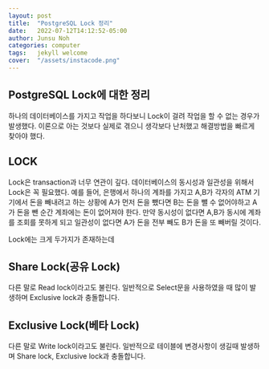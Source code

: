```yaml
---
layout: post
title:  "PostgreSQL Lock 정리"
date:   2022-07-12T14:12:52-05:00
author: Junsu Noh
categories: computer
tags:	jekyll welcome
cover:  "/assets/instacode.png" 
---
```


## PostgreSQL Lock에 대한 정리

하나의 데이터베이스를 가지고 작업을 하다보니 Lock이 걸려 작업을 할 수 없는 경우가 발생했다. 
이론으로 아는 것보다 실제로 겪으니 생각보다 난처했고 해결방법을 빠르게 찾아야 했다.

## LOCK
Lock은 transaction과 너무 연관이 깊다. 
데이터베이스의 동시성과 일관성을 위해서 Lock은 꼭 필요했다.
예를 들어, 은행에서 하나의 계좌를 가지고 A,B가 각자의 ATM 기기에서 돈을 빼내려고 하는 상황에 A가 먼저 돈을 뺐다면 B는 돈을 뺄 수 없어야하고 
A가 돈을 뺀 순간 계좌에는 돈이 없어져야 한다. 만약 동시성이 없다면 A,B가 동시에 계좌를 조회를 못하게 되고 일관성이 없다면 A가 돈을 전부 빼도
B가 돈을 또 빼버릴 것이다.

Lock에는 크게 두가지가 존재하는데 

## Share Lock(공유 Lock)

다른 말로 Read lock이라고도 불린다.
일반적으로 Select문을 사용하였을 때 많이 발생하며 Exclusive lock과 충돌합니다.

## Exclusive Lock(베타 Lock)

다른 말로 Write lock이라고도 불린다.
일반적으로 테이블에 변경사항이 생길때 발생하며 Share lock, Exclusive lock과 충돌합니다.





